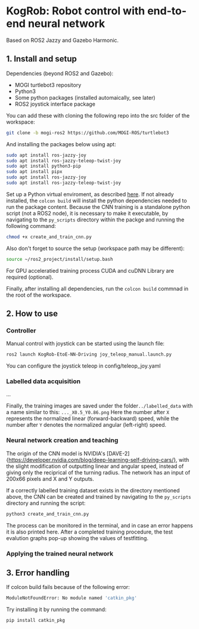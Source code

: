 # KogRob: Robot control with end-to-end neural network
 
Based on ROS2 Jazzy and Gazebo Harmonic.

## 1. Install and setup

Dependencies (beyond ROS2 and Gazebo):
- MOGI turtlebot3 repository
- Python3
- Some python packages (installed automaically, see later)
- ROS2 joystick interface package

You can add these with cloning the following repo into the src folder of the workspace:

```bash
git clone -b mogi-ros2 https://github.com/MOGI-ROS/turtlebot3
```
And installing the packages below using apt:
```bash
sudo apt install ros-jazzy-joy
sudo apt install ros-jazzy-teleop-twist-joy
sudo apt install python3-pip
sudo apt install pipx
sudo apt install ros-jazzy-joy
sudo apt install ros-jazzy-teleop-twist-joy
```

Set up a Python virtual enviroment, as described [here](https://github.com/MOGI-ROS/Week-1-8-Cognitive-robotics?tab=readme-ov-file#line-following). 
If not already installed, the ```colcon build``` will install the python dependencies needed to run the package content.
Because the CNN training is a standalone python script (not a ROS2 node), it is necessary to make it executable, by navigating to the ```py_scripts``` directory within the packge and running the following command:
```bash
chmod +x create_and_train_cnn.py
```

Also don't forget to source the setup (workspace path may be different):

```bash
source ~/ros2_project/install/setup.bash
```

For GPU acceleratied training process CUDA and cuDNN Library are required (optional).

Finally, after installing all dependencies, run the ```colcon build``` commnad in the root of the workspace.


## 2. How to use

### Controller
Manual control with joystick can be started using the launch file:
```bash
ros2 launch KogRob-EtoE-NN-Driving joy_teleop_manual.launch.py
```
You can configure the joystick teleop in config/teleop_joy.yaml

### Labelled data acquisition
...

Finally, the training images are saved under the folder```../labelled_data``` with a name similar to this: ```..._X0.5_Y0.86.png```
Here the number after ```X``` represents the normalized linear (forward-backward) speed, while the number after ```Y``` denotes the normalized angular (left-right) speed.

### Neural network creation and teaching
The origin of the CNN model is NVIDIA's [DAVE-2]{https://developer.nvidia.com/blog/deep-learning-self-driving-cars/}, with the slight modification of outputting linear and angular speed, instead of giving only the reciprical of the turning radius.
The network has an input of 200x66 pixels and X and Y outputs.

If a correctly labelled training dataset exists in the directory mentioned above, the CNN can be created and trained by navigating to the ```py_scripts``` directory and running the script:

```bash
python3 create_and_train_cnn.py
```
The process can be monitored in the terminal, and in case an error happens it is also printed here.
After a completed training procedure, the test evalution graphs pop-up showing the values of testfitting.

### Applying the trained neural network



## 3. Error handling

If colcon build fails because of the following error:

```bash
ModuleNotFoundError: No module named 'catkin_pkg'
```

Try installing it by running the command:

```bash
pip install catkin_pkg
```